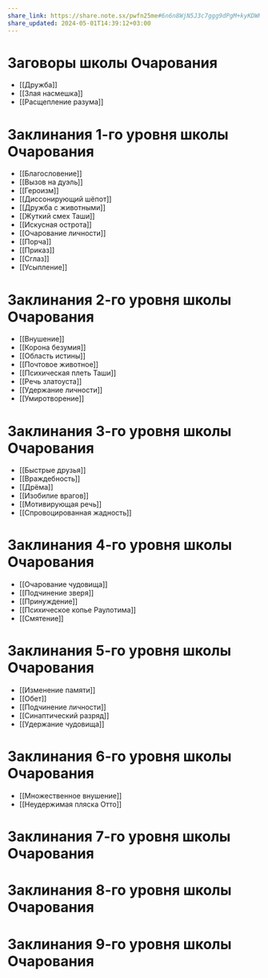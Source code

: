 ```yaml
---
share_link: https://share.note.sx/pwfn25me#6n6n8WjN5J3c7ggg9dPgM+kyKDWRodAEnZhcQFBmUjw
share_updated: 2024-05-01T14:39:12+03:00
---
```

# Заговоры школы Очарования
- [[Дружба]]
- [[Злая насмешка]]
- [[Расщепление разума]]
# Заклинания 1-го уровня школы Очарования
- [[Благословение]]
- [[Вызов на дуэль]]
- [[Героизм]]
- [[Диссонирующий шёпот]]
- [[Дружба с животными]]
- [[Жуткий смех Таши]]
- [[Искусная острота]]
- [[Очарование личности]]
- [[Порча]]
- [[Приказ]]
- [[Сглаз]]
- [[Усыпление]]
# Заклинания 2-го уровня школы Очарования
- [[Внушение]]
- [[Корона безумия]]
- [[Область истины]]
- [[Почтовое животное]]
- [[Психическая плеть Таши]]
- [[Речь златоуста]]
- [[Удержание личности]]
- [[Умиротворение]]
# Заклинания 3-го уровня школы Очарования
- [[Быстрые друзья]]
- [[Враждебность]]
- [[Дрёма]]
- [[Изобилие врагов]]
- [[Мотивирующая речь]]
- [[Спровоцированная жадность]]
# Заклинания 4-го уровня школы Очарования
- [[Очарование чудовища]]
- [[Подчинение зверя]]
- [[Принуждение]]
- [[Психическое копье Раулотима]]
- [[Смятение]]
# Заклинания 5-го уровня школы Очарования
- [[Изменение памяти]]
- [[Обет]]
- [[Подчинение личности]]
- [[Синаптический разряд]]
- [[Удержание чудовища]]
# Заклинания 6-го уровня школы Очарования
- [[Множественное внушение]]
- [[Неудержимая пляска Отто]]
# Заклинания 7-го уровня школы Очарования
# Заклинания 8-го уровня школы Очарования
# Заклинания 9-го уровня школы Очарования
